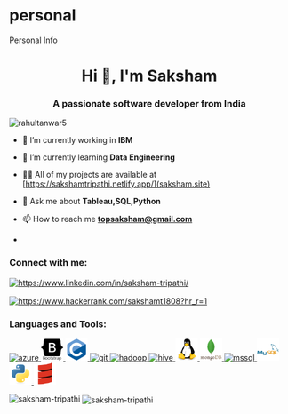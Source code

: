 # personal
Personal Info
<h1 align="center">Hi 👋, I'm Saksham</h1>
<h3 align="center">A passionate software developer from India</h3>

<p align="left"> <img src="https://komarev.com/ghpvc/?username=rahultanwar5&label=Profile%20views&color=0e75b6&style=flat" alt="rahultanwar5" /> </p>

- 🔭 I’m currently working in **IBM**

- 🌱 I’m currently learning **Data Engineering**

- 👨‍💻 All of my projects are available at [https://sakshamtripathi.netlify.app/](saksham.site)

- 💬 Ask me about **Tableau,SQL,Python**

- 📫 How to reach me **topsaksham@gmail.com**
- 

<h3 align="left">Connect with me:</h3>
<p align="left">
<a href="https://www.linkedin.com/in/saksham-tripathi//" target="blank"><img align="center" src="https://raw.githubusercontent.com/rahuldkjain/github-profile-readme-generator/master/src/images/icons/Social/linked-in-alt.svg" alt="https://www.linkedin.com/in/saksham-tripathi/" height="30" width="40" /></a>

  <a href="https://www.hackerrank.com/sakshamt1808?hr_r=1" target="blank"><img align="center" src="https://cdn.worldvectorlogo.com/logos/hackerrank.svg" alt="https://www.hackerrank.com/sakshamt1808?hr_r=1" height="30" width="40" /></a>

</p>

<h3 align="left">Languages and Tools:</h3>
<p align="left"> <a href="https://azure.microsoft.com/en-in/" target="_blank" rel="noreferrer"> <img src="https://www.vectorlogo.zone/logos/microsoft_azure/microsoft_azure-icon.svg" alt="azure" width="40" height="40"/> </a> <a href="https://getbootstrap.com" target="_blank" rel="noreferrer"> <img src="https://raw.githubusercontent.com/devicons/devicon/master/icons/bootstrap/bootstrap-plain-wordmark.svg" alt="bootstrap" width="40" height="40"/> </a> <a href="https://www.cprogramming.com/" target="_blank" rel="noreferrer"> <img src="https://raw.githubusercontent.com/devicons/devicon/master/icons/c/c-original.svg" alt="c" width="40" height="40"/> </a> <a href="https://git-scm.com/" target="_blank" rel="noreferrer"> <img src="https://www.vectorlogo.zone/logos/git-scm/git-scm-icon.svg" alt="git" width="40" height="40"/> </a> <a href="https://hadoop.apache.org/" target="_blank" rel="noreferrer"> <img src="https://www.vectorlogo.zone/logos/apache_hadoop/apache_hadoop-icon.svg" alt="hadoop" width="40" height="40"/> </a> <a href="https://hive.apache.org/" target="_blank" rel="noreferrer"> <img src="https://www.vectorlogo.zone/logos/apache_hive/apache_hive-icon.svg" alt="hive" width="40" height="40"/> </a> <a href="https://www.linux.org/" target="_blank" rel="noreferrer"> <img src="https://raw.githubusercontent.com/devicons/devicon/master/icons/linux/linux-original.svg" alt="linux" width="40" height="40"/> </a> <a href="https://www.mongodb.com/" target="_blank" rel="noreferrer"> <img src="https://raw.githubusercontent.com/devicons/devicon/master/icons/mongodb/mongodb-original-wordmark.svg" alt="mongodb" width="40" height="40"/> </a> <a href="https://www.microsoft.com/en-us/sql-server" target="_blank" rel="noreferrer"> <img src="https://www.svgrepo.com/show/303229/microsoft-sql-server-logo.svg" alt="mssql" width="40" height="40"/> </a> <a href="https://www.mysql.com/" target="_blank" rel="noreferrer"> <img src="https://raw.githubusercontent.com/devicons/devicon/master/icons/mysql/mysql-original-wordmark.svg" alt="mysql" width="40" height="40"/> </a> <a href="https://www.python.org" target="_blank" rel="noreferrer"> <img src="https://raw.githubusercontent.com/devicons/devicon/master/icons/python/python-original.svg" alt="python" width="40" height="40"/> </a> <a href="https://www.scala-lang.org" target="_blank" rel="noreferrer"> <img src="https://raw.githubusercontent.com/devicons/devicon/master/icons/scala/scala-original.svg" alt="scala" width="40" height="40"/> </a> </p>

<p><img align="left" src="https://github-readme-stats.vercel.app/api/top-langs?username=saksham-tripathi&show_icons=true&locale=en&layout=compact" alt="saksham-tripathi" /></p>

<p>&nbsp;<img align="center" src="https://github-readme-stats.vercel.app/api?username=saksham-tripathi&show_icons=true&locale=en" alt="saksham-tripathi" /></p>
